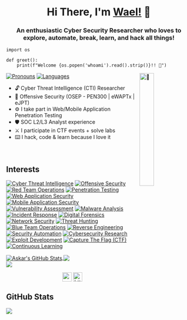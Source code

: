 <h1 align="center">Hi There, I'm <a href="https://twitter.com/GhnimiWael"  target="_blank">Wael!</a> 👋</h1>
    
<h3 align="center">An enthusiastic Cyber Security Researcher who loves to explore, automate, break, learn, and hack all things!</h3>

```python3
import os

def greet():
    print(f"Welcome {os.popen('whoami').read().strip()}!! 👋")
```
<img align="right" alt="🐼" width="28%" src="https://media.tenor.com/KUXIWC9D5_UAAAAj/my-hero-academia-boku-no-hero-academia.gif" />

[![ Pronouns         ](https://img.shields.io/badge/[%20HE%20/%20Him%20]-informational?style=flat-square&color=eeeeee)]()
[![ Languages        ](https://img.shields.io/badge/[%20EN%20|%20AR%20|%20FR%20]-informational?style=flat-square&color=eeeeee)]()
- 🔓 Cyber Threat Intelligence (CTI) Researcher
- 🐉 Offensive Security (OSEP - PEN300 | eWAPTx | eJPT)
- ⚙️ I take part in Web/Mobile Application Penetration Testing
- 🛡️ SOC L2/L3 Analyst experience
- ⚔️ I participate in CTF events + solve labs
- ⌨️ I hack, code & learn because I love it

<br>

## Interests
[![ Cyber Threat Intelligence        ](https://img.shields.io/badge/Cyber%20Threat%20Intelligence-informational?style=for-the-badge&color=bebebe)]()
[![ Offensive Security               ](https://img.shields.io/badge/Offensive%20Security-informational?style=for-the-badge&color=bebebe)]()
[![ Red Team Operations              ](https://img.shields.io/badge/Red%20Team%20Operations-informational?style=for-the-badge&color=bebebe)]()
[![ Penetration Testing              ](https://img.shields.io/badge/Penetration%20Testing-informational?style=for-the-badge&color=bebebe)]()
[![ Web Application Security         ](https://img.shields.io/badge/Web%20Application%20Security-informational?style=for-the-badge&color=bebebe)]()
[![ Mobile Application Security      ](https://img.shields.io/badge/Mobile%20Application%20Security-informational?style=for-the-badge&color=bebebe)]()
[![ Vulnerability Assessment         ](https://img.shields.io/badge/Vulnerability%20Assessment-informational?style=for-the-badge&color=bebebe)]()
[![ Malware Analysis                 ](https://img.shields.io/badge/Malware%20Analysis-informational?style=for-the-badge&color=bebebe)]()
[![ Incident Response                ](https://img.shields.io/badge/Incident%20Response-informational?style=for-the-badge&color=bebebe)]()
[![ Digital Forensics                ](https://img.shields.io/badge/Digital%20Forensics-informational?style=for-the-badge&color=bebebe)]()
[![ Network Security                 ](https://img.shields.io/badge/Network%20Security-informational?style=for-the-badge&color=bebebe)]()
[![ Threat Hunting                   ](https://img.shields.io/badge/Threat%20Hunting-informational?style=for-the-badge&color=bebebe)]()
[![ Blue Team Operations             ](https://img.shields.io/badge/Blue%20Team%20Operations-informational?style=for-the-badge&color=bebebe)]()
[![ Reverse Engineering              ](https://img.shields.io/badge/Reverse%20Engineering-informational?style=for-the-badge&color=bebebe)]()
[![ Security Automation              ](https://img.shields.io/badge/Security%20Automation-informational?style=for-the-badge&color=bebebe)]()
[![ Cybersecurity Research           ](https://img.shields.io/badge/Cybersecurity%20Research-informational?style=for-the-badge&color=bebebe)]()
[![ Exploit Development              ](https://img.shields.io/badge/Exploit%20Development-informational?style=for-the-badge&color=bebebe)]()
[![ Capture The Flag (CTF)           ](https://img.shields.io/badge/Capture%20The%20Flag%20(CTF)-informational?style=for-the-badge&color=bebebe)]()
[![ Continuous Learning              ](https://img.shields.io/badge/Continuous%20Learning-informational?style=for-the-badge&color=bebebe)]()



<a href="http://shells.systems">
  <img align="center" src="https://github-readme-stats.vercel.app/api?username=GhnimiWael&show_icons=true&line_height=33&count_private=true&theme=dark" alt="Askar's GitHub Stats" />
</a>
<a href="https://shells.systems">
  <img align="center" src="https://github-readme-stats.vercel.app/api/top-langs/?username=GhnimiWael&&hide=cmake&langs_count=4&line_height=35&theme=dark" />
</a>
<br>
<a href="https://twitter.com/GhnimiWael">
  <img src="https://img.shields.io/twitter/follow/GhnimiWael?style=for-the-badge&logo=twitter&&labelColor=1f1f1f&color=5fffaf" />
</a>


<p align="center"> 
<a href="https://twitter.com/GhnimiWael" target="blank"><img align="center" src=https://cdn.jsdelivr.net/npm/simple-icons@3.0.1/icons/twitter.svg alt="syed__umar" height="25" width="25" /></a>
<a href="https://www.linkedin.com/in/waelghnimi/" target="blank"><img align="center" src=https://cdn.jsdelivr.net/npm/simple-icons@3.0.1/icons/linkedin.svg alt="https://www.linkedin.com/in/waelghnimi/" height="25" width="25" /></a>    
</p>

## GitHub Stats
<p>
  <img src="https://github-profile-trophy.vercel.app/?username=GhnimiWael&theme=onedark&no-frame=true&column=7" />
</p>


